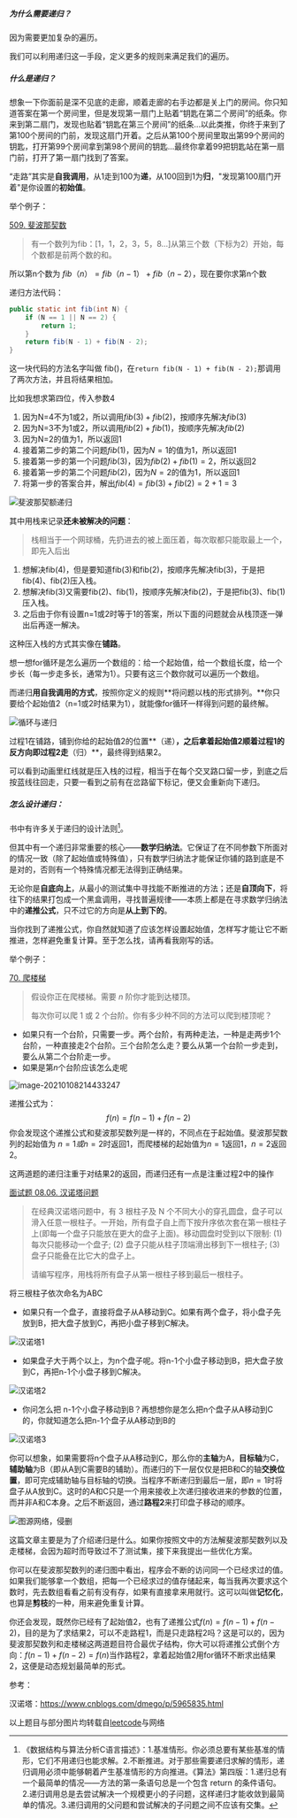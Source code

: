 ##### 为什么需要递归？

因为需要更加复杂的遍历。

我们可以利用递归这一手段，定义更多的规则来满足我们的遍历。

##### 什么是递归？

想象一下你面前是深不见底的走廊，顺着走廊的右手边都是关上门的房间。你只知道答案在第一个房间里，但是发现第一扇门上贴着“钥匙在第二个房间”的纸条。你来到第二扇门，发现也贴着“钥匙在第三个房间”的纸条...以此类推，你终于来到了第100个房间的门前，发现这扇门开着。之后从第100个房间里取出第99个房间的钥匙，打开第99个房间拿到第98个房间的钥匙...最终你拿着99把钥匙站在第一扇门前，打开了第一扇门找到了答案。

“走路”其实是**自我调用**，从1走到100为**递**，从100回到1为**归**，"发现第100扇门开着"是你设置的**初始值**。

举个例子：

[509. 斐波那契数](https://leetcode-cn.com/problems/fibonacci-number/)

> 有一个数列为fib：[1，1，2，3，5，8...]从第三个数（下标为2）开始，每个数都是前两个数的和。

所以第n个数为 $fib（n）=fib（n-1）+fib（n-2）$，现在要你求第n个数

递归方法代码：

```java
public static int fib(int N) {
    if (N == 1 || N == 2) {
        return 1;
    }
    return fib(N - 1) + fib(N - 2);
}
```

这一块代码的方法名字叫做 fib()，在`return fib(N - 1) + fib(N - 2);`那调用了两次方法，并且将结果相加。

比如我想求第四位，传入参数4

1. 因为N=4不为1或2，所以调用$fib(3) + fib(2)$，按顺序先解决$fib(3)$
2. 因为N=3不为1或2，所以调用$fib(2) + fib(1)$，按顺序先解决$fib(2)$
3. 因为N=2的值为1，所以返回1
4. 接着第二步的第二个问题$fib(1)$，因为$N=1$的值为1，所以返回1
5. 接着第一步的第一个问题$fib(3)$，因为$fib(2) + fib(1)=2$，所以返回2
6. 接着第一步的第二个问题$fib(2)$，因为$N=2$的值为1，所以返回1
7. 将第一步的答案合并，解出$fib(4)=fib(3) + fib(2)=2+1=3$

![斐波那契额递归](6.递归.assets/斐波那契额递归.gif)

其中用栈来记录**还未被解决的问题**：

> 栈相当于一个网球桶，先扔进去的被上面压着，每次取都只能取最上一个，即先入后出

1. 想解决fib(4)，但是要知道fib(3)和fib(2)，按顺序先解决fib(3)，于是把fib(4)、fib(2)压入栈。
2. 想解决fib(3)又需要fib(2)、fib(1)，按顺序先解决fib(2)，于是把fib(3)、fib(1)压入栈。
3. 之后由于你有设置n=1或2时等于1的答案，所以下面的问题就会从栈顶逐一弹出后再逐一解决。

这种压入栈的方式其实像在**铺路**。

想一想for循环是怎么遍历一个数组的：给一个起始值，给一个数组长度，给一个步长（每一步走多长，通常为1）。只要有这三个数你就可以遍历一个数组。

而递归**用自我调用的方式**，按照你定义的规则**将问题以栈的形式排列。**你只要给个起始值2（n=1或2时结果为1），就能像for循环一样得到问题的最终解。

![循环与递归](6.递归.assets/循环与递归.png)

过程1在铺路，铺到你给的起始值2的位置**（递）**，之后拿着起始值2顺着过程1的反方向即过程2走**（归）**，最终得到结果2。

可以看到动画里红线就是压入栈的过程，相当于在每个交叉路口留一步，到底之后按蓝线往回走，只要一看到之前有在岔路留下标记，便又会重新向下递归。

##### 怎么设计递归：

书中有许多关于递归的设计法则[^1]。

但其中有一个递归非常重要的核心——**数学归纳法**。它保证了在不同参数下所面对的情况一致（除了起始值或特殊值），只有数学归纳法才能保证你铺的路到底是不是对的，否则有一个特殊情况都无法得到正确结果。

无论你是**自底向上**，从最小的测试集中寻找能不断推进的方法；还是**自顶向下**，将往下的结果打包成一个黑盒调用，寻找普遍规律——本质上都是在寻求数学归纳法中的**递推公式**，只不过它的方向是**从上到下的**。

当你找到了递推公式，你自然就知道了应该怎样设置起始值，怎样写才能让它不断推进，怎样避免重复计算。至于怎么找，请再看我刚写的话。

举个例子：

[70. 爬楼梯](https://leetcode-cn.com/problems/climbing-stairs/)

> 假设你正在爬楼梯。需要 *n* 阶你才能到达楼顶。
>
> 每次你可以爬 1 或 2 个台阶。你有多少种不同的方法可以爬到楼顶呢？

- 如果只有一个台阶，只需要一步。两个台阶，有两种走法，一种是走两步1个台阶，一种直接走2个台阶。三个台阶怎么走？要么从第一个台阶一步走到，要么从第二个台阶走一步。
- 如果是第$n$个台阶应该怎么走呢

![image-20210108214433247](6.递归.assets/image-20210108214433247.png)

递推公式为：
$$
f(n)=f(n-1)+f(n-2)
$$
你会发现这个递推公式和斐波那契数列是一样的，不同点在于起始值。斐波那契数列的起始值为 $n=1或n=2$时返回1，而爬楼梯的起始值为$n=1$返回1，$n=2$返回2。

这两道题的递归注重于对结果2的返回，而递归还有一点是注重过程2中的操作

[面试题 08.06. 汉诺塔问题](https://leetcode-cn.com/problems/hanota-lcci/)

> 在经典汉诺塔问题中，有 3 根柱子及 N 个不同大小的穿孔圆盘，盘子可以滑入任意一根柱子。一开始，所有盘子自上而下按升序依次套在第一根柱子上(即每一个盘子只能放在更大的盘子上面)。移动圆盘时受到以下限制:
> (1) 每次只能移动一个盘子;
> (2) 盘子只能从柱子顶端滑出移到下一根柱子;
> (3) 盘子只能叠在比它大的盘子上。
>
> 请编写程序，用栈将所有盘子从第一根柱子移到最后一根柱子。

将三根柱子依次命名为ABC

- 如果只有一个盘子，直接将盘子从A移动到C。如果有两个盘子，将小盘子先放到B，把大盘子放到C，再把小盘子移到C解决。


![汉诺塔1](6.递归.assets/汉诺塔1.gif)

- 如果盘子大于两个以上，为n个盘子呢。将n-1个小盘子移动到B，把大盘子放到C，再把n-1个小盘子移到C解决。

![汉诺塔2](6.递归.assets/汉诺塔2.gif)

- 你问怎么把 n-1个小盘子移动到B？再想想你是怎么把n个盘子从A移动到C的，你就知道怎么把n-1个盘子从A移动到B的


![汉诺塔3](6.递归.assets/汉诺塔3.png)

你可以想象，如果需要将n个盘子从A移动到C，那么你的**主轴**为A，**目标轴**为C，**辅助轴**为B（即从A到C需要B的辅助）。而递归的下一层仅仅是把B和C的轴**交换位置**，即可完成辅助轴与目标轴的切换。当程序不断递归到最后一层，即$n=1$时将盘子从A放到C。这时的A和C只是一个用来接收上次递归接收进来的参数的位置，而并非A和C本身。之后不断返回，通过**路程2**来打印盘子移动的顺序。

![图源网络，侵删](6.递归.assets/汉诺塔4.png)



这篇文章主要是为了介绍递归是什么。如果你按照文中的方法解斐波那契数列以及走楼梯，会因为超时而导致过不了测试集，接下来我提出一些优化方案。

你可以在斐波那契数列的递归图中看出，程序会不断的访问同一个已经求过的值。如果我们能够拿一个数组，把每一个已经求过的值存储起来，每当我再次要求这个数时，先去数组看看之前有没有存，如果有直接拿来用就行。这可以叫做**记忆化**，也算是**剪枝**的一种，用来避免重复计算。

你还会发现，既然你已经有了起始值2，也有了递推公式$f(n)=f(n-1)+f(n-2)$，目的是为了求结果2，可以不走路程1，而是只走路程2吗？这是可以的，因为斐波那契数列和走楼梯这两道题目符合最优子结构，你大可以将递推公式倒个方向：$f(n-1)+f(n-2)=f(n)$当作路程2，拿着起始值2用for循环不断求出结果2，这便是动态规划最简单的形式。



参考：

汉诺塔：https://www.cnblogs.com/dmego/p/5965835.html



[^1]: 《数据结构与算法分析C语言描述》：1.基准情形。你必须总要有某些基准的情形，它们不用递归也能求解。2.不断推进。对于那些需要递归求解的情形，递归调用必须中能够朝着产生基准情形的方向推进。《算法》第四版：1.递归总有一个最简单的情况——方法的第一条语句总是一个包含 return 的条件语句。2.递归调用总是去尝试解决一个规模更小的子问题，这样递归才能收敛到最简单的情况。3.递归调用的父问题和尝试解决的子问题之间不应该有交集。

以上题目与部分图片均转载自[leetcode](https://leetcode-cn.com/)与网络


